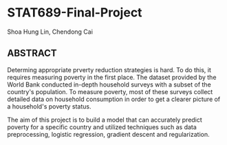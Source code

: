 # STAT689-Final-Project
Shoa Hung Lin, Chendong Cai

## ABSTRACT
Determing appropriate prverty reduction strategies is hard. To do this, it requires measuring poverty in the first place.
The dataset provided by the World Bank conducted in-depth household surveys with a subset of the country's population. To measure poverty, most of these surveys collect detailed data on household consumption in order to get a clearer picture of a household's poverty status.

The aim of this project is to build a model that can accurately predict poverty for a specific country and utilized techniques such as data preprocessing, logistic regression, gradient descent and regularization.  
 

